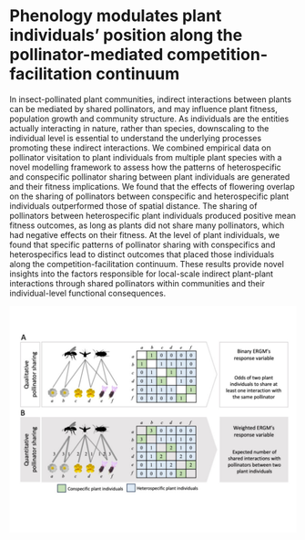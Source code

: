 # Phenology modulates plant individuals’ position along the pollinator-mediated competition-facilitation continuum

In insect-pollinated plant communities, indirect interactions between plants can be mediated by shared pollinators, and may influence plant fitness, population growth and community structure. As individuals are the entities actually interacting in nature, rather than species, downscaling to the individual level is essential to understand the underlying processes promoting these indirect interactions. We combined empirical data on pollinator visitation to plant individuals from multiple plant species with a novel modelling framework to assess how the patterns of heterospecific and conspecific pollinator sharing between plant individuals are generated and their fitness implications. We found that the effects of flowering overlap on the sharing of pollinators between conspecific and heterospecific plant individuals outperformed those of spatial distance. The sharing of pollinators between heterospecific plant individuals produced positive mean fitness outcomes, as long as plants did not share many pollinators, which had negative effects on their fitness. At the level of plant individuals, we found that specific patterns of pollinator sharing with conspecifics and heterospecifics lead to distinct outcomes that placed those individuals along the competition-facilitation continuum. These results provide novel insights into the factors responsible for local-scale indirect plant-plant interactions through shared pollinators within communities and their individual-level functional consequences.

![My_figure](Fig_1.jpg)

